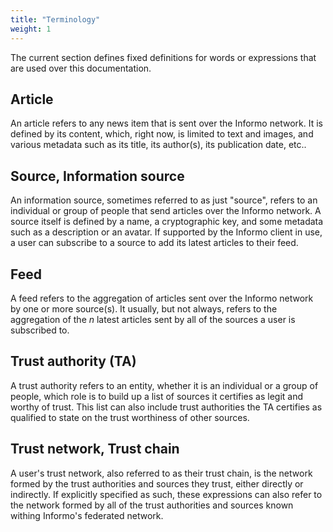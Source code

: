 ```yaml
---
title: "Terminology"
weight: 1
---
```


The current section defines fixed definitions for words or expressions that are used over this documentation.

## Article

An article refers to any news item that is sent over the Informo network. It is defined by its content, which, right now, is limited to text and images, and various metadata such as its title, its author(s), its publication date, etc..

## Source, Information source

An information source, sometimes referred to as just "source", refers to an individual or group of people that send articles over the Informo network. A source itself is defined by a name, a cryptographic key, and some metadata such as a description or an avatar. If supported by the Informo client in use, a user can subscribe to a source to add its latest articles to their feed.

## Feed

A feed refers to the aggregation of articles sent over the Informo network by one or more source(s). It usually, but not always, refers to the aggregation of the *n* latest articles sent by all of the sources a user is subscribed to.

## Trust authority (TA)

A trust authority refers to an entity, whether it is an individual or a group of people, which role is to build up a list of sources it certifies as legit and worthy of trust. This list can also include trust authorities the TA certifies as qualified to state on the trust worthiness of other sources.

## Trust network, Trust chain

A user's trust network, also referred to as their trust chain, is the network formed by the trust authorities and sources they trust, either directly or indirectly. If explicitly specified as such, these expressions can also refer to the network formed by all of the trust authorities and sources known withing Informo's federated network.
